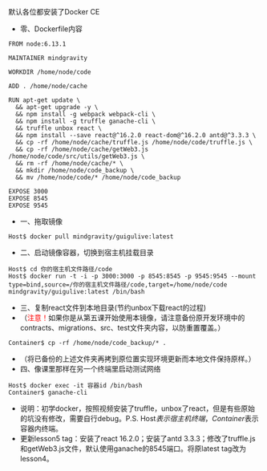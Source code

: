 默认各位都安装了Docker CE
- 零、Dockerfile内容
```
FROM node:6.13.1

MAINTAINER mindgravity

WORKDIR /home/node/code

ADD . /home/node/cache

RUN apt-get update \
  && apt-get upgrade -y \
  && npm install -g webpack webpack-cli \
  && npm install -g truffle ganache-cli \
  && truffle unbox react \
  && npm install --save react@^16.2.0 react-dom@^16.2.0 antd@^3.3.3 \
  && cp -rf /home/node/cache/truffle.js /home/node/code/truffle.js \
  && cp -rf /home/node/cache/getWeb3.js /home/node/code/src/utils/getWeb3.js \
  && rm -rf /home/node/cache/* \
  && mkdir /home/node/code_backup \
  && mv /home/node/code/* /home/node/code_backup

EXPOSE 3000
EXPOSE 8545
EXPOSE 9545
```
- 一、拖取镜像
```
Host$ docker pull mindgravity/guigulive:latest
```
- 二、启动镜像容器，切换到宿主机挂载目录
```
Host$ cd 你的宿主机文件路径/code
Host$ docker run -t -i -p 3000:3000 -p 8545:8545 -p 9545:9545 --mount type=bind,source=/你的宿主机文件路径/code,target=/home/node/code mindgravity/guigulive:latest /bin/bash
```
- 三、复制react文件到本地目录(节约unbox下载react的过程)
- （<font color=red>注意！</font>如果你是从第五课开始使用本镜像，请注意备份原开发环境中的contracts、migrations、src、test文件夹内容，以防重置覆盖。）
```
Container$ cp -rf /home/node/code_backup/* .
```
- （将已备份的上述文件夹再拷到原位置实现环境更新而本地文件保持原样。）
- 四、像课里那样在另一个终端里启动测试网络
```
Host$ docker exec -it 容器id /bin/bash
Container$ ganache-cli
```
- 说明：初学docker，按照视频安装了truffle，unbox了react，但是有些原始的坑没有修改，需要自行debug。P.S. Host$表示宿主机终端，Container$表示容器内终端。
- 更新lesson5 tag：安装了react 16.2.0；安装了antd 3.3.3；修改了truffle.js和getWeb3.js文件，默认使用ganache的8545端口。将原latest tag改为lesson4。
